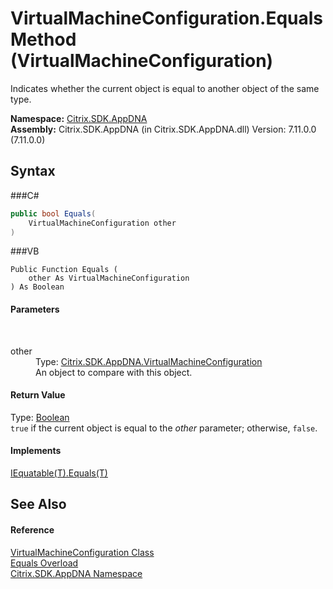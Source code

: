 # VirtualMachineConfiguration.Equals Method (VirtualMachineConfiguration)
 

Indicates whether the current object is equal to another object of the same type.

**Namespace:**&nbsp;<a href="N_Citrix_SDK_AppDNA">Citrix.SDK.AppDNA</a><br />**Assembly:**&nbsp;Citrix.SDK.AppDNA (in Citrix.SDK.AppDNA.dll) Version: 7.11.0.0 (7.11.0.0)

## Syntax

###C#
```csharp
public bool Equals(
	VirtualMachineConfiguration other
)
```

###VB
```vbnet
Public Function Equals ( 
	other As VirtualMachineConfiguration
) As Boolean
```


#### Parameters
&nbsp;<dl><dt>other</dt><dd>Type: <a href="T_Citrix_SDK_AppDNA_VirtualMachineConfiguration">Citrix.SDK.AppDNA.VirtualMachineConfiguration</a><br />An object to compare with this object.</dd></dl>

#### Return Value
Type: <a href="http://msdn2.microsoft.com/en-us/library/a28wyd50" target="_blank">Boolean</a><br />`true` if the current object is equal to the *other* parameter; otherwise, `false`.

#### Implements
<a href="http://msdn2.microsoft.com/en-us/library/ms131190" target="_blank">IEquatable(T).Equals(T)</a><br />

## See Also


#### Reference
<a href="T_Citrix_SDK_AppDNA_VirtualMachineConfiguration">VirtualMachineConfiguration Class</a><br /><a href="Overload_Citrix_SDK_AppDNA_VirtualMachineConfiguration_Equals">Equals Overload</a><br /><a href="N_Citrix_SDK_AppDNA">Citrix.SDK.AppDNA Namespace</a><br />